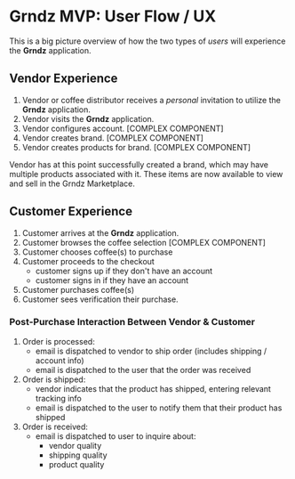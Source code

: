 # Grndz MVP: User Flow / UX

This is a big picture overview of how the two types of *users* will experience the **Grndz** application.

## Vendor Experience

1. Vendor or coffee distributor receives a *personal* invitation to utilize the **Grndz** application.
2. Vendor visits the **Grndz** application.
3. Vendor configures account. [COMPLEX COMPONENT]
4. Vendor creates brand. [COMPLEX COMPONENT]
5. Vendor creates products for brand. [COMPLEX COMPONENT]

Vendor has at this point successfully created a brand, which may have multiple products associated with it. These items are now available to view and sell in the Grndz Marketplace.

## Customer Experience

1. Customer arrives at the **Grndz** application.
2. Customer browses the coffee selection [COMPLEX COMPONENT]
3. Customer chooses coffee(s) to purchase
4. Customer proceeds to the checkout
   - customer signs up if they don't have an account
   - customer signs in if they have an account
5. Customer purchases coffee(s)
6. Customer sees verification their purchase.

### Post-Purchase Interaction Between Vendor & Customer

1. Order is processed:
   - email is dispatched to vendor to ship order (includes shipping / account info)
   - email is dispatched to the user that the order was received 
2. Order is shipped:
   - vendor indicates that the product has shipped, entering relevant tracking info
   - email is dispatched to the user to notify them that their product has shipped
3. Order is received:
   - email is dispatched to user to inquire about:
       - vendor quality
       - shipping quality
       - product quality
